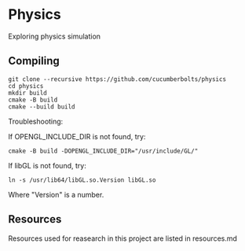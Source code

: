 # Physics
Exploring physics simulation

## Compiling
```
git clone --recursive https://github.com/cucumberbolts/physics
cd physics
mkdir build
cmake -B build
cmake --build build
```

Troubleshooting:

If OPENGL_INCLUDE_DIR is not found, try:
```
cmake -B build -DOPENGL_INCLUDE_DIR="/usr/include/GL/"
```

If libGL is not found, try:
```
ln -s /usr/lib64/libGL.so.Version libGL.so
```
Where "Version" is a number.

## Resources
Resources used for reasearch in this project are listed in resources.md
